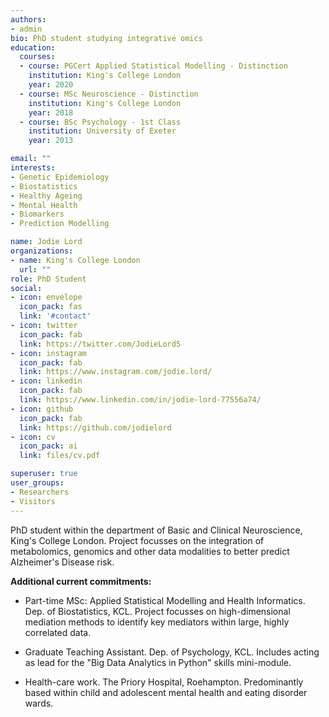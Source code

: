 ```yaml
---
authors:
- admin
bio: PhD student studying integrative omics
education:
  courses:
  - course: PGCert Applied Statistical Modelling - Distinction
    institution: King's College London
    year: 2020
  - course: MSc Neuroscience - Distinction
    institution: King's College London
    year: 2018
  - course: BSc Psychology - 1st Class
    institution: University of Exeter
    year: 2013

email: ""
interests:
- Genetic Epidemiology
- Biostatistics
- Healthy Ageing
- Mental Health
- Biomarkers
- Prediction Modelling

name: Jodie Lord
organizations:
- name: King's College London
  url: ""
role: PhD Student 
social:
- icon: envelope
  icon_pack: fas
  link: '#contact'
- icon: twitter
  icon_pack: fab
  link: https://twitter.com/JodieLord5
- icon: instagram
  icon_pack: fab
  link: https://www.instagram.com/jodie.lord/
- icon: linkedin
  icon_pack: fab
  link: https://www.linkedin.com/in/jodie-lord-77556a74/
- icon: github
  icon_pack: fab
  link: https://github.com/jodielord
- icon: cv
  icon_pack: ai
  link: files/cv.pdf

superuser: true
user_groups:
- Researchers
- Visitors
---
```


PhD student within the department of Basic and Clinical Neuroscience, King's College London. Project focusses on the integration of metabolomics, genomics and other data modalities to better predict Alzheimer's Disease risk. 
<br/>

**Additional current commitments:**

- Part-time MSc: Applied Statistical Modelling and Health Informatics. Dep. of Biostatistics, KCL. Project focusses on high-dimensional mediation methods to identify key mediators within large, highly correlated data. 
  
  
- Graduate Teaching Assistant. Dep. of Psychology, KCL. Includes acting as lead for the "Big Data Analytics in Python" skills mini-module.
  
  
- Health-care work. The Priory Hospital, Roehampton. Predominantly based within child and adolescent mental health and eating disorder wards.

